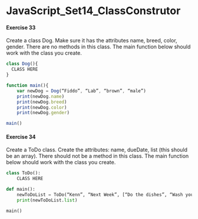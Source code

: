 # JavaScript_Set14_ClassConstrutor

#### Exercise 33
Create a class Dog. Make sure it has the attributes name, breed, color, gender. There are no methods in this class. The main function below should work with the class you create.

```javascript
class Dog(){
  CLASS HERE
}

function main(){
	var newDog = Dog(“Fiddo”, “Lab”, “brown”, “male”)
	print(newDog.name)
	print(newDog.breed)
	print(newDog.color)
	print(newDog.gender)

main()
```


#### Exercise 34
Create a ToDo class. Create the attributes: name, dueDate, list (this should be an array). There should not be a method in this class. The main function below should work with the class you create.

```python
class ToDo():
	CLASS HERE

def main():
	newToDoList = ToDo(“Kenn”, “Next Week”, [“Do the dishes”, “Wash your clothes”])
	print(newToDoList.list)

main()
```
